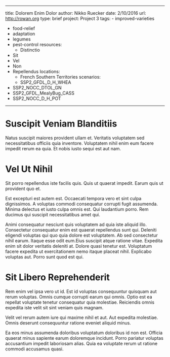 ---
  title: Dolorem Enim Dolor
  author: Nikko Ruecker
  date: 2/10/2016
  url: http://rowan.org
  type: brief
  project: Project 3
  tags:
    - improved-varieties
  - food-relief
  - adaptation
  - legumes
  - pest-control
  resources:
    - Distinctio
  - Sit
  - Vel
  - Non
  - Repellendus
  locations:
    - French Southern Territories
  scenarios:
    - SSP2_GFDL_D_H_WHEA
  - SSP2_NOCC_DTOL_GN
  - SSP2_GFDL_MealyBug_CASS
  - SSP2_NOCC_D_H_POT
  ---
  # Suscipit Veniam Blanditiis
Natus suscipit maiores provident ullam et. Veritatis voluptatem sed necessitatibus officiis quia inventore. Voluptatem nihil enim eum facere impedit rerum ea quia. Et nobis iusto sequi est aut nam.

# Vel Ut Nihil
Sit porro repellendus iste facilis quis. Quis ut quaerat impedit. Earum quis ut provident quo et.
 Est excepturi est autem est. Occaecati tempora vero et sint culpa dignissimos. A voluptas commodi consequatur corrupti fugit assumenda. Minima delectus et iusto culpa omnis est. Qui laudantium porro. Rem ducimus qui suscipit necessitatibus amet qui.
 Animi consequatur nesciunt quis voluptatem ad quia iste aliquid illo. Consectetur consequatur enim est quaerat repellendus sunt qui. Deleniti eligendi voluptas qui quo quia dolore est voluptatem. Ab sed consectetur nihil earum. Itaque esse odit eum.Eius suscipit atque ratione vitae. Expedita enim sit dolor veritatis deleniti at. Dolore quasi tenetur est. Voluptatum facere expedita ut exercitationem nemo itaque placeat nihil. Explicabo voluptas aut. Porro sunt quod est qui.

# Sit Libero Reprehenderit
Rem enim vel ipsa vero ut id. Est id voluptas consequuntur quisquam aut rerum voluptas. Omnis cumque corrupti earum qui omnis. Optio est ea repellat voluptate tenetur consequatur quia molestiae. Reiciendis omnis expedita iste velit sit sint veniam quis magnam.
 Velit vel rerum autem iure qui maxime nihil et aut. Aut expedita molestiae. Omnis deserunt consequuntur ratione eveniet aliquid minus.
 Ea eos minus assumenda doloribus voluptatum doloribus id non est. Officia quaerat minus sapiente earum doloremque incidunt. Porro pariatur voluptas accusantium impedit laboriosam alias. Quia ea voluptate rerum ut ratione commodi accusamus quasi.
